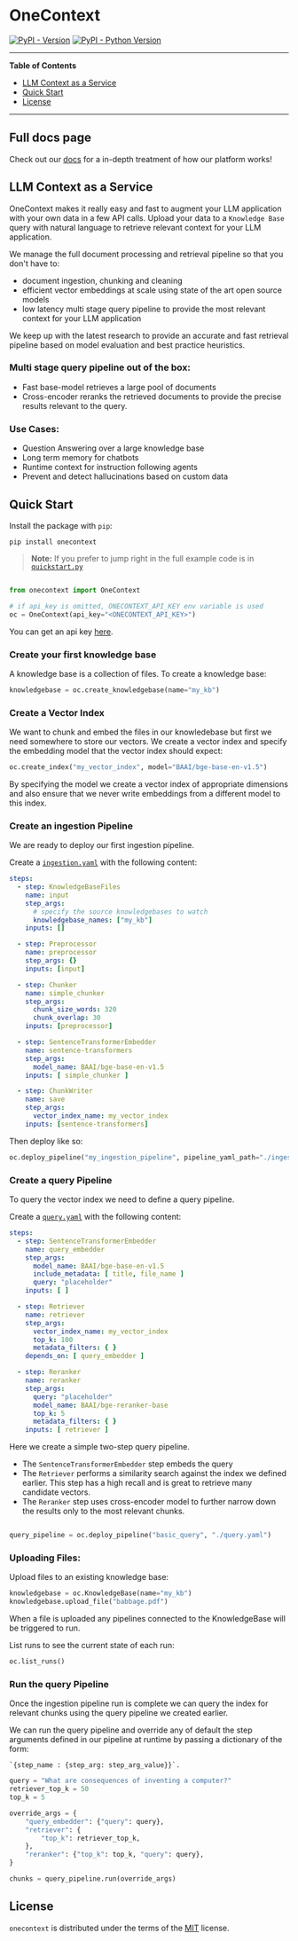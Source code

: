 # OneContext

[![PyPI - Version](https://img.shields.io/pypi/v/onecontext.svg)](https://pypi.org/project/onecontext)
[![PyPI - Python Version](https://img.shields.io/pypi/pyversions/onecontext.svg)](https://pypi.org/project/onecontext)

-----
**Table of Contents**
- [LLM Context as a Service](#llm-context-as-a-service)
- [Quick Start](#quick-start)
- [License](#license)

-----

## Full docs page
Check out our [docs](https://docs.onecontext.ai) for a in-depth treatment of how our platform works!

## LLM Context as a Service

OneContext makes it really easy and fast to augment your LLM application with your own data
in a few API calls. Upload your data to a `Knowledge Base` query with natural language to retrieve relevant context for your LLM application.

We manage the full document processing and retrieval pipeline so that you don't have to:

- document ingestion, chunking and cleaning
- efficient vector embeddings at scale using state of the art open source models
- low latency multi stage query pipeline to provide the most relevant context
for your LLM application

We keep up with the latest research to provide an accurate and fast retrieval pipeline
based on model evaluation and best practice heuristics.

### Multi stage query pipeline out of the box:
- Fast base-model retrieves a large pool of documents
- Cross-encoder reranks the retrieved documents to provide the precise
results relevant to the query.

### Use Cases:
- Question Answering over a large knowledge base
- Long term memory for chatbots
- Runtime context for instruction following agents
- Prevent and detect hallucinations based on custom data


## Quick Start

Install the package with `pip`:

```shell
pip install onecontext
```

> **Note:**
> If you prefer to jump right in the full example code is in [`quickstart.py`](examples/quickstart.py)


```python

from onecontext import OneContext

# if api_key is omitted, ONECONTEXT_API_KEY env variable is used
oc = OneContext(api_key="<ONECONTEXT_API_KEY>")
```

You can get an api key [here](https://onecontext.ai/).

### Create your first knowledge base

A knowledge base is a collection of files. To create a knowledge base:

``` python
knowledgebase = oc.create_knowledgebase(name="my_kb")
```

### Create a Vector Index

We want to chunk and embed the files in our knowledebase but first we need
somewhere to store our vectors. We create a vector index and specify the
embedding model that the vector index should expect:


```python
oc.create_index("my_vector_index", model="BAAI/bge-base-en-v1.5")
```

By specifying the model we create a vector index of appropriate dimensions and
also ensure that we never write embeddings from a different model to this index.



### Create an ingestion Pipeline

We are ready to deploy our first ingestion pipeline.

Create a [`ingestion.yaml`](examples/ingestion.yaml) with the following content:

```yaml
steps:
  - step: KnowledgeBaseFiles
    name: input
    step_args:
      # specify the source knowledgebases to watch
      knowledgebase_names: ["my_kb"]
    inputs: []

  - step: Preprocessor
    name: preprocessor
    step_args: {}
    inputs: [input]

  - step: Chunker
    name: simple_chunker
    step_args:
      chunk_size_words: 320
      chunk_overlap: 30
    inputs: [preprocessor]

  - step: SentenceTransformerEmbedder
    name: sentence-transformers
    step_args:
      model_name: BAAI/bge-base-en-v1.5
    inputs: [ simple_chunker ]

  - step: ChunkWriter
    name: save
    step_args:
      vector_index_name: my_vector_index
    inputs: [sentence-transformers]
```

Then deploy like so:

```python
oc.deploy_pipeline("my_ingestion_pipeline", pipeline_yaml_path="./ingestion.yaml")
```

### Create a query Pipeline

To query the vector index we need to define a query pipeline.

Create a [`query.yaml`](examples/query.yaml) with the following content:

```yaml
steps:
  - step: SentenceTransformerEmbedder
    name: query_embedder
    step_args:
      model_name: BAAI/bge-base-en-v1.5
      include_metadata: [ title, file_name ]
      query: "placeholder"
    inputs: [ ]

  - step: Retriever
    name: retriever
    step_args:
      vector_index_name: my_vector_index
      top_k: 100
      metadata_filters: { }
    depends_on: [ query_embedder ]

  - step: Reranker
    name: reranker
    step_args:
      query: "placeholder"
      model_name: BAAI/bge-reranker-base
      top_k: 5
      metadata_filters: { }
    inputs: [ retriever ]

```
Here we create a simple two-step query pipeline.

- The `SentenceTransformerEmbedder` step embeds the query
- The `Retriever` performs a similarity search against
    the index we defined earlier. This step has a high recall and is great to
    retrieve many candidate vectors.
- The `Reranker` step uses cross-encoder model to further narrow down the results
only to the most relevant chunks.


``` py

query_pipeline = oc.deploy_pipeline("basic_query", "./query.yaml")

```

### Uploading Files:

Upload files to an existing knowledge base:

```python
knowledgebase = oc.KnowledgeBase(name="my_kb")
knowledgebase.upload_file("babbage.pdf")
```

When a file is uploaded any pipelines connected to the KnowledgeBase will be
triggered to run.

List runs to see the current state of each run:


```python
oc.list_runs()
```


### Run the query Pipeline

Once the ingestion pipeline run is complete we can query the index for relevant chunks
using the query pipeline we created earlier.

We can run the query pipeline and override any of default the step arguments defined in our pipeline at runtime by passing
a dictionary of the form:

    `{step_name : {step_arg: step_arg_value}}`.


``` py
query = "What are consequences of inventing a computer?"
retriever_top_k = 50
top_k = 5

override_args = {
    "query_embedder": {"query": query},
    "retriever": {
        "top_k": retriever_top_k,
    },
    "reranker": {"top_k": top_k, "query": query},
}

chunks = query_pipeline.run(override_args)
```


## License

`onecontext` is distributed under the terms of the [MIT](https://spdx.org/licenses/MIT.html) license.
